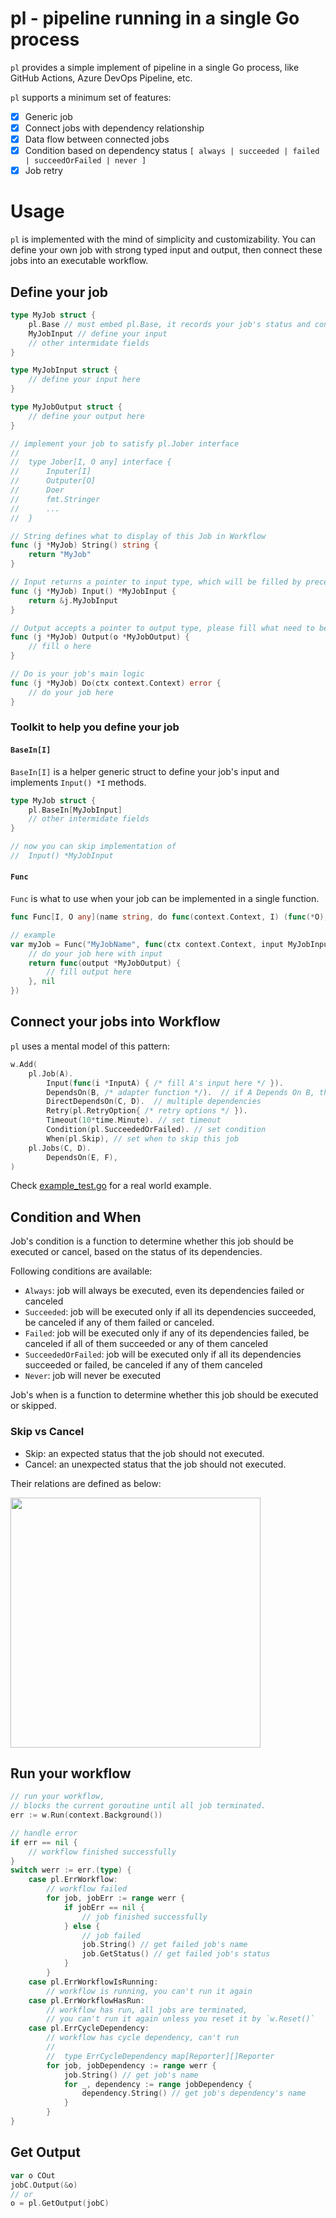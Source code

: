 # pl - pipeline running in a single Go process

`pl` provides a simple implement of pipeline in a single Go process, like GitHub Actions, Azure DevOps Pipeline, etc.

`pl` supports a minimum set of features:
- [x] Generic job
- [x] Connect jobs with dependency relationship
- [x] Data flow between connected jobs
- [x] Condition based on dependency status `[ always | succeeded | failed | succeedOrFailed | never ]`
- [x] Job retry

# Usage

`pl` is implemented with the mind of simplicity and customizability. You can define your own job with strong typed input and output, then connect these jobs into an executable workflow.

## Define your job

```go
type MyJob struct {
    pl.Base // must embed pl.Base, it records your job's status and condition function
    MyJobInput // define your input
    // other intermidate fields
}

type MyJobInput struct {
    // define your input here
}

type MyJobOutput struct {
    // define your output here
}

// implement your job to satisfy pl.Jober interface
//
//  type Jober[I, O any] interface {
//  	Inputer[I]
//  	Outputer[O]
//  	Doer
//  	fmt.Stringer
//      ...
//  }

// String defines what to display of this Job in Workflow
func (j *MyJob) String() string {
    return "MyJob"
}

// Input returns a pointer to input type, which will be filled by preceding jobs or user
func (j *MyJob) Input() *MyJobInput {
    return &j.MyJobInput
}

// Output accepts a pointer to output type, please fill what need to be outputted to it
func (j *MyJob) Output(o *MyJobOutput) {
    // fill o here
}

// Do is your job's main logic
func (j *MyJob) Do(ctx context.Context) error {
    // do your job here
}
```

### Toolkit to help you define your job

#### `BaseIn[I]`

`BaseIn[I]` is a helper generic struct to define your job's input and implements `Input() *I` methods.

```go
type MyJob struct {
    pl.BaseIn[MyJobInput]
    // other intermidate fields
}

// now you can skip implementation of 
//  Input() *MyJobInput
```

#### `Func`

`Func` is what to use when your job can be implemented in a single function.

```go
func Func[I, O any](name string, do func(context.Context, I) (func(*O), error)) Job[I, O]

// example
var myJob = Func("MyJobName", func(ctx context.Context, input MyJobInput) (func(*MyJobOutput), error) {
    // do your job here with input
    return func(output *MyJobOutput) {
        // fill output here
    }, nil
})
```

## Connect your jobs into Workflow

`pl` uses a mental model of this pattern:
```go
w.Add(
    pl.Job(A).
        Input(func(i *InputA) { /* fill A's input here */ }).
        DependsOn(B, /* adapter function */).  // if A Depends On B, then
        DirectDependsOn(C, D).  // multiple dependencies
        Retry(pl.RetryOption{ /* retry options */ }).
        Timeout(10*time.Minute). // set timeout
        Condition(pl.SucceededOrFailed). // set condition
        When(pl.Skip), // set when to skip this job
    pl.Jobs(C, D).
        DependsOn(E, F),
)
```

Check [example_test.go](./example_test.go) for a real world example.

## Condition and When

Job's condition is a function to determine whether this job should be executed or cancel, based on the status of its dependencies.

Following conditions are available:
- `Always`: job will always be executed, even its dependencies failed or canceled
- `Succeeded`: job will be executed only if all its dependencies succeeded, be canceled if any of them failed or canceled.
- `Failed`: job will be executed only if any of its dependencies failed, be canceled if all of them succeeded or any of them canceled
- `SucceededOrFailed`: job will be executed only if all its dependencies succeeded or failed, be canceled if any of them canceled
- `Never`: job will never be executed

Job's when is a function to determine whether this job should be executed or skipped.

### Skip vs Cancel

- Skip: an expected status that the job should not executed.
- Cancel: an unexpected status that the job should not executed.

Their relations are defined as below:

<img src="https://github.com/xuxife/pl/assets/28257575/bc398419-471e-49ba-854b-8b039d33e467" width=400>

## Run your workflow

```go
// run your workflow,
// blocks the current goroutine until all job terminated.
err := w.Run(context.Background())

// handle error
if err == nil {
    // workflow finished successfully
}
switch werr := err.(type) {
    case pl.ErrWorkflow:
        // workflow failed
        for job, jobErr := range werr {
            if jobErr == nil {
                // job finished successfully
            } else {
                // job failed
                job.String() // get failed job's name
                job.GetStatus() // get failed job's status
            }
        }
    case pl.ErrWorkflowIsRunning:
        // workflow is running, you can't run it again
    case pl.ErrWorkflowHasRun:
        // workflow has run, all jobs are terminated,
        // you can't run it again unless you reset it by `w.Reset()`
    case pl.ErrCycleDependency:
        // workflow has cycle dependency, can't run
        // 
        //  type ErrCycleDependency map[Reporter][]Reporter
        for job, jobDependency := range werr {
            job.String() // get job's name
            for _, dependency := range jobDependency {
                dependency.String() // get job's dependency's name
            }
        }
}
```

## Get Output

```go
var o COut
jobC.Output(&o)
// or
o = pl.GetOutput(jobC)
```